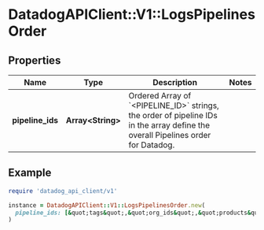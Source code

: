# DatadogAPIClient::V1::LogsPipelinesOrder

## Properties

| Name             | Type                    | Description                                                                                                                                      | Notes |
| ---------------- | ----------------------- | ------------------------------------------------------------------------------------------------------------------------------------------------ | ----- |
| **pipeline_ids** | **Array&lt;String&gt;** | Ordered Array of &#x60;&lt;PIPELINE_ID&gt;&#x60; strings, the order of pipeline IDs in the array define the overall Pipelines order for Datadog. |       |

## Example

```ruby
require 'datadog_api_client/v1'

instance = DatadogAPIClient::V1::LogsPipelinesOrder.new(
  pipeline_ids: [&quot;tags&quot;,&quot;org_ids&quot;,&quot;products&quot;]
)
```
